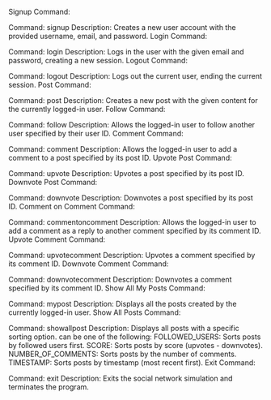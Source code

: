 

Signup Command:

Command: signup <username> <email> <password>
Description: Creates a new user account with the provided username, email, and password.
Login Command:

Command: login <email> <password>
Description: Logs in the user with the given email and password, creating a new session.
Logout Command:

Command: logout
Description: Logs out the current user, ending the current session.
Post Command:

Command: post <content>
Description: Creates a new post with the given content for the currently logged-in user.
Follow Command:

Command: follow <userId>
Description: Allows the logged-in user to follow another user specified by their user ID.
Comment Command:

Command: comment <postId> <content>
Description: Allows the logged-in user to add a comment to a post specified by its post ID.
Upvote Post Command:

Command: upvote <postId>
Description: Upvotes a post specified by its post ID.
Downvote Post Command:

Command: downvote <postId>
Description: Downvotes a post specified by its post ID.
Comment on Comment Command:

Command: commentoncomment <commentId> <content>
Description: Allows the logged-in user to add a comment as a reply to another comment specified by its comment ID.
Upvote Comment Command:

Command: upvotecomment <commentId>
Description: Upvotes a comment specified by its comment ID.
Downvote Comment Command:

Command: downvotecomment <commentId>
Description: Downvotes a comment specified by its comment ID.
Show All My Posts Command:

Command: mypost
Description: Displays all the posts created by the currently logged-in user.
Show All Posts Command:

Command: showallpost <sortOption>
Description: Displays all posts with a specific sorting option. <sortOption> can be one of the following:
FOLLOWED_USERS: Sorts posts by followed users first.
SCORE: Sorts posts by score (upvotes - downvotes).
NUMBER_OF_COMMENTS: Sorts posts by the number of comments.
TIMESTAMP: Sorts posts by timestamp (most recent first).
Exit Command:

Command: exit
Description: Exits the social network simulation and terminates the program.
